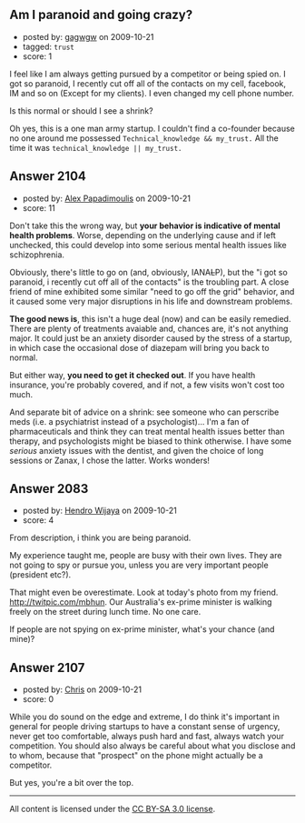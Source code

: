 ## Am I paranoid and going crazy?

- posted by: [gagwgw](https://stackexchange.com/users/-1/1001-gagwgw) on 2009-10-21
- tagged: `trust`
- score: 1

I feel like I am always getting pursued by a competitor or being spied on. I got so paranoid, I recently cut off all of the contacts on my cell, facebook, IM and so on (Except for my clients). I even changed my cell phone number.

Is this normal or should I see a shrink?

Oh yes, this is a one man army startup. I couldn't find a co-founder because no one around me possessed `Technical_knowledge && my_trust.` All the time it was `technical_knowledge || my_trust.`


## Answer 2104

- posted by: [Alex Papadimoulis](https://stackexchange.com/users/-1/123-alex-papadimoulis) on 2009-10-21
- score: 11

Don't take this the wrong way, but **your behavior is indicative of mental health problems**. Worse, depending on the underlying cause and if left unchecked, this could develop into some serious mental health issues like schizophrenia.

Obviously, there's little to go on (and, obviously, IANA<s>L</s>P), but the "i got so paranoid, i recently cut off all of the contacts" is the troubling part. A close friend of mine exhibited some similar "need to go off the grid" behavior, and it caused some very major disruptions in his life and downstream problems.

**The good news is**, this isn't a huge deal (now) and can be easily remedied. There are plenty of treatments avaiable and, chances are, it's not anything major. It could just be an anxiety disorder caused by the stress of a startup, in which case the occasional dose of diazepam will bring you back to normal.

But either way, **you need to get it checked out**. If you have health insurance, you're probably covered, and if not, a few visits won't cost too much. 

And separate bit of advice on a shrink: see someone who can perscribe meds (i.e. a psychiatrist instead of a psychologist)... I'm a fan of pharmaceuticals and think they can treat mental health issues better than therapy, and psychologists might be biased to think otherwise. I have some *serious* anxiety issues with the dentist, and given the choice of long sessions or Zanax, I chose the latter. Works wonders!


## Answer 2083

- posted by: [Hendro Wijaya](https://stackexchange.com/users/-1/115-hendro-wijaya) on 2009-10-21
- score: 4

From description, i think you are being paranoid. 

My experience taught me, people are busy with their own lives. They are not going to spy or pursue you, unless you are very important people (president etc?). 

That might even be overestimate. Look at today's photo from my friend. http://twitpic.com/mbhun. Our Australia's ex-prime minister is walking freely on the street during lunch time. No one care.

If people are not spying on ex-prime minister, what's your chance (and mine)?


## Answer 2107

- posted by: [Chris](https://stackexchange.com/users/-1/412-chris) on 2009-10-21
- score: 0

While you do sound on the edge and extreme, I do think it's important in general for people driving startups to have a constant sense of urgency, never get too comfortable, always push hard and fast, always watch your competition. You should also always be careful about what you disclose and to whom, because that "prospect" on the phone might actually be a competitor.

But yes, you're a bit over the top.



---

All content is licensed under the [CC BY-SA 3.0 license](https://creativecommons.org/licenses/by-sa/3.0/).
